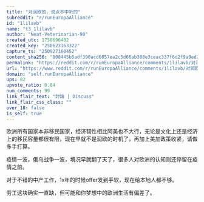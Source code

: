 ```yaml
---
title: "对润欧的，说点不中听的"
subreddit: "r/runEuropaAlliance"
id: "1lilavb"
name: "t3_1lilavb"
author: "Neat-Veterinarian-90"
created_utc: 1750696402
created_key: "250623163322"
capture_ts: "250927160452"
content_sha256: "808445b5adf390acd6857ea2c5d66ab388e3ceac337f6d2f9a9ed2a21183b7c6"
permalink: "https://reddit.com/r/runEuropaAlliance/comments/1lilavb/对润欧的说点不中听的/"
url: "https://www.reddit.com/r/runEuropaAlliance/comments/1lilavb/对润欧的说点不中听的/"
domain: "self.runEuropaAlliance"
ups: 82
upvote_ratio: 0.84
num_comments: 99
link_flair_text: "討論 | Discuss"
link_flair_css_class: ""
over_18: false
is_self: true
---
```


欧洲所有国家本非移民国家，经济韧性相比阿美也不大行，无论是文化上还是经济上的移民容量都很有限，现在早就不是润欧的时机了，再加上美加政策收紧，请做多手打算。

疫情一波，俄乌战争一波，境况早就翻了天了，很多人对欧洲的认知则还停留在疫情之前。

对于不错的中产工作，1x年的时候offer发到手软，现在给本地人都不够。

劳工这块确实一直缺，但可能和你梦想中的欧洲生活有偏差了。
